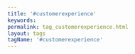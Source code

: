 ```yaml
---
title: '#customerexperience'
keywords:
permalink: tag_customerexperience.html
layout: tags
tagName: '#customerexperience'
---
```


